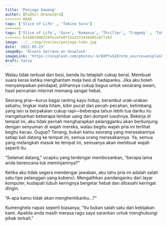 ```yaml
---
title: 'Penjaga Gawang'
author: [Fadhil Dhanendra]
<<<<<<< HEAD
tags: ['Slice of Life' , 'Tokino Sora']
=======
tags: ['Slice of Life', 'Gore', 'Romance', 'Thriller', 'Tragedy' , 'Tokino Sora']
>>>>>>> b23863d00218fecefe8f15a3372438405c877162
image: ../../img/stories/penjaga-toko.jpg
date: '2021-05-23'
imageBy: 'Álvaro Serrano on Unsplash'
imageLink: 'https://unsplash.com/photos/-kr8XPYuSI8?utm_source=unsplash&utm_medium=referral&utm_content=creditShareLink'
draft: false
---
```


Walau tidak terbuat dari besi, benda itu tetaplah cukup berat. Membuat suara keras ketika menghantam meja besi di hadapanku. Jika aku boleh menyampaikan pendapat, pilihannya cukup bagus untuk seoarang awam, hasil pencarian internet memang sangat hebat.

Seorang pria—kurus bagai ranting kayu hidup, berambut urak-urakan sebahu, lingkar mata hitam, bibir pucat dan pecah-pecahan, ketimbang yang lain ia berpakaian cukup rapi—beberapa tahun lebih tua dariku itu mengeluarkan beberapa lembar uang dari dompet lusuhnya. Bekerja di tempat ini, aku tidak pernah mengharapkan pelangganku akan berkunjung dengan senyuman di wajah mereka, walau begitu wajah pria ini terlihat begitu kacau. Gugup? Tenang, bukan kamu seorang yang merasakannya setiap kali datang ke tempat ini, semua orang merasakannya. Ya, semua yang melangkah masuk ke tempat ini, semuanya akan membuat wajah seperti itu.

“Selamat datang,” ucapku yang terdengar membosankan, “berapa lama anda berencana tuk meminjamnya?”

Ketika aku tidak segera mendengar jawaban, aku tahu pria ini adalah salah satu tipe pelanggan yang kubenci. Mengalihkan pandanganku dari layar komputer, kudapati tubuh keringnya bergetar hebat dan dibasahi keringat dingin.

“A-apa kamu tidak akan menghentikanku…?”

Kumenghela napas seperti biasanya, “Itu bukan salah satu dari kebijakan kami. Apabila anda masih merasa ragu saya sarankan untuk menghubungi pihak terkait.”
